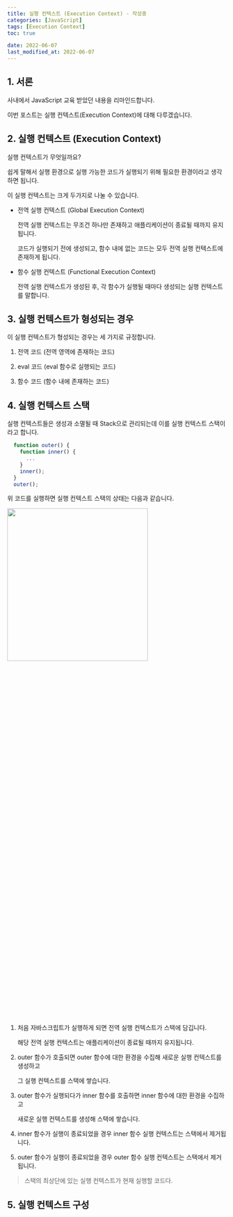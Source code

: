 ```yaml
---
title: 실행 컨텍스트 (Execution Context) - 작성중
categories: [JavaScript]
tags: [Execution Context]
toc: true

date: 2022-06-07
last_modified_at: 2022-06-07
---
```


## 1. 서론

사내에서 JavaScript 교육 받았던 내용을 리마인드합니다.

이번 포스트는 실행 컨텍스트(Execution Context)에 대해 다루겠습니다.

## 2. 실행 컨텍스트 (Execution Context)

실행 컨텍스트가 무엇일까요?

쉽게 말해서 실행 환경으로 실행 가능한 코드가 실행되기 위해 필요한 환경이라고 생각하면 됩니다.

이 실행 컨텍스트는 크게 두가지로 나눌 수 있습니다.

* 전역 실행 컨텍스트 (Global Execution Context)

  전역 실행 컨텍스트는 무조건 하나만 존재하고 애플리케이션이 종료될 때까지 유지됩니다.

  코드가 실행되기 전에 생성되고, 함수 내에 없는 코드는 모두 전역 실행 컨텍스트에 존재하게 됩니다.

* 함수 실행 컨텍스트 (Functional Execution Context)

  전역 실행 컨텍스트가 생성된 후, 각 함수가 실행될 때마다 생성되는 실행 컨텍스트를 말합니다.

## 3. 실행 컨텍스트가 형성되는 경우

이 실행 컨텍스트가 형성되는 경우는 세 가지로 규정합니다.

1. 전역 코드 (전역 영역에 존재하는 코드)
   
2. eval 코드 (eval 함수로 실행되는 코드)

3. 함수 코드 (함수 내에 존재하는 코드)

## 4. 실행 컨텍스트 스택

실행 컨텍스트들은 생성과 소멸될 때 Stack으로 관리되는데 이를 실행 컨텍스트 스택이라고 합니다.

```javascript
  function outer() {
    function inner() {
      ...
    }
    inner();
  }
  outer();
```

위 코드를 실행하면 실행 컨텍스트 스택의 상태는 다음과 같습니다.

<div class="div-post-img">
  <img src="{{ site.url }}/assets/img/javascript/execution_context.png" width="80%" height="30%" />
</div>

1. 처음 자바스크립트가 실행하게 되면 전역 실행 컨텍스트가 스택에 담깁니다.

   해당 전역 실행 컨텍스트는 애플리케이션이 종료될 때까지 유지됩니다.

2. outer 함수가 호출되면 outer 함수에 대한 환경을 수집해 새로운 실행 컨텍스트를 생성하고

   그 실행 컨텍스트를 스택에 쌓습니다.

3. outer 함수가 실행되다가 inner 함수를 호출하면 inner 함수에 대한 환경을 수집하고

   새로운 실행 컨텍스트를 생성해 스택에 쌓습니다.

4. inner 함수가 실행이 종료되었을 경우 inner 함수 실행 컨텍스트는 스택에서 제거됩니다.

5. outer 함수가 실행이 종료되었을 경우 outer 함수 실행 컨텍스트는 스택에서 제거됩니다.

> 스택의 최상단에 있는 실행 컨텍스트가 현재 실행할 코드다.

## 5. 실행 컨텍스트 구성

<!-- 실행 컨텍스트의 내부는 어떻게 구성되어 있을까요?

실행 컨텍스트는 두 가지의 property를 소유합니다.

* Lexical Environment
  
  해당 컨텍스트에서 선언된 변수나 함수들의 Reference 값을 저장합니다.

  Lexical Environment는 두 가지의 요소를 가지고 있습니다.

  * Environment Record

    Lexical Environment 안에 함수와 변수 선언을 저장하는 곳입니다.

    * Declarative Environment Record

      변수와 함수 선언을 저장합니다.

    * Object Environment Record


  * Outer Environment Reference

    Lexical Scope를 기준으로 상위 Scope의 Lexical Environment를 참조합니다.

    전역 실행 컨텍스트의 경우는 null 값을 가집니다.

* Variable Environment -->